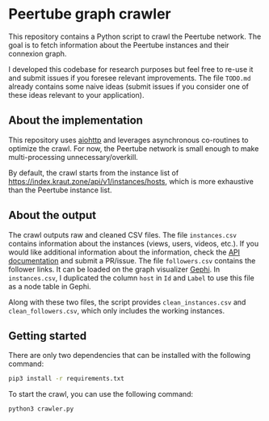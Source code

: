 # Peertube graph crawler

This repository contains a Python script to crawl the Peertube network. The goal is to fetch information about the Peertube instances and their connexion graph.

I developed this codebase for research purposes but feel free to re-use it and submit issues if you foresee relevant improvements. The file `TODO.md` already contains some naive ideas (submit issues if you consider one of these ideas relevant to your application).

## About the implementation

This repository uses [aiohttp](https://docs.aiohttp.org/en/stable/index.html) and leverages asynchronous co-routines to optimize the crawl. For now, the Peertube network is small enough to make multi-processing unnecessary/overkill.

By default, the crawl starts from the instance list of <https://index.kraut.zone/api/v1/instances/hosts>, which is more exhaustive than the Peertube instance list.

## About the output

The crawl outputs raw and cleaned CSV files. The file `instances.csv` contains information about the instances (views, users, videos, etc.). If you would like additional information about the information, check the [API documentation](https://docs.joinpeertube.org/api-rest-reference.html#tag/Stats) and submit a PR/issue. The file `followers.csv` contains the follower links. It can be loaded on the graph visualizer [Gephi](https://gephi.org/). In `instances.csv`, I duplicated the column `host` in `Id` and `Label` to use this file as a node table in Gephi.

Along with these two files, the script provides `clean_instances.csv` and `clean_followers.csv`, which only includes the working instances.

## Getting started

There are only two dependencies that can be installed with the following command:

```bash
pip3 install -r requirements.txt
```

To start the crawl, you can use the following command:

```bash
python3 crawler.py
```
